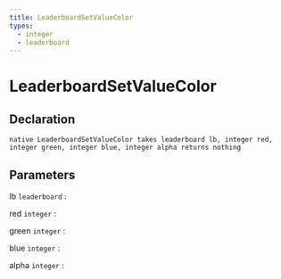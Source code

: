 ```yaml
---
title: LeaderboardSetValueColor
types:
  - integer
  - leaderboard
---
```


# LeaderboardSetValueColor

## Declaration

```jass
native LeaderboardSetValueColor takes leaderboard lb, integer red, integer green, integer blue, integer alpha returns nothing
```

## Parameters
lb `leaderboard`
: 

red `integer`
: 

green `integer`
: 

blue `integer`
: 

alpha `integer`
: 
